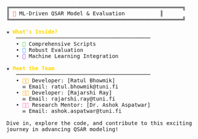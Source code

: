 <pre>
╔══════════════════════════════════════════════════════╗
║ <span style="color:#FF4500; font-weight:bold;">🚀</span> ML-Driven QSAR Model & Evaluation           ║
╚══════════════════════════════════════════════════════╝

★ <span style="color:#FFD700; font-weight:bold;">What’s Inside?</span>
   ──────────────────────────────────────────
   • <span style="color:#32CD32; font-weight:bold;">📜</span> Comprehensive Scripts
   • <span style="color:#1E90FF; font-weight:bold;">🧪</span> Robust Evaluation
   • <span style="color:#8A2BE2; font-weight:bold;">🤖</span> Machine Learning Integration

★ <span style="color:#FFD700; font-weight:bold;">Meet the Team</span>
   ──────────────────────────────────────────
   • <span style="color:#FFA500; font-weight:bold;">👨‍💻</span> Developer: [Ratul Bhowmik]  
     ✉ Email: ratul.bhowmik@tuni.fi
   • <span style="color:#FFA500; font-weight:bold;">👨‍💻</span> Developer: [Rajarshi Ray]  
     ✉ Email: rajarshi.ray@tuni.fi
   • <span style="color:#FF69B4; font-weight:bold;">👩‍🔬</span> Research Mentor: [Dr. Ashok Aspatwar]  
     ✉ Email: ashok.aspatwar@tuni.fi

Dive in, explore the code, and contribute to this exciting 
journey in advancing QSAR modeling!
</pre>
